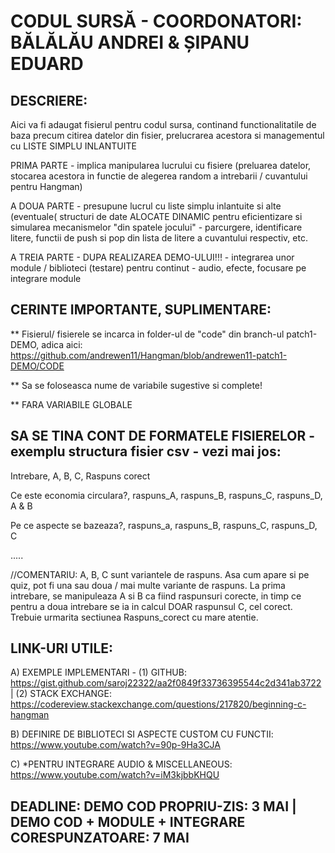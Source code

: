 
# CODUL SURSĂ - COORDONATORI: BĂLĂLĂU ANDREI & ȘIPANU EDUARD

## DESCRIERE:
Aici va fi adaugat fisierul pentru codul sursa, continand functionalitatile de baza precum citirea datelor din fisier, prelucrarea acestora si managementul cu LISTE SIMPLU INLANTUITE

PRIMA PARTE - implica manipularea lucrului cu fisiere (preluarea datelor, stocarea acestora in functie de alegerea random a intrebarii / cuvantului pentru Hangman)

A DOUA PARTE - presupune lucrul cu liste simplu inlantuite si alte (eventuale( structuri de date ALOCATE DINAMIC pentru eficientizare si simularea mecanismelor "din spatele jocului" - parcurgere, identificare litere, functii de push si pop din lista de litere a cuvantului respectiv, etc.

A TREIA PARTE - DUPA REALIZAREA DEMO-ULUI!!! - integrarea unor module / biblioteci (testare) pentru continut - audio, efecte, focusare pe integrare module

## CERINTE IMPORTANTE, SUPLIMENTARE: 

** Fisierul/ fisierele se incarca in folder-ul de "code" din branch-ul patch1-DEMO, adica aici: https://github.com/andrewen11/Hangman/blob/andrewen11-patch1-DEMO/CODE

** Sa se foloseasca nume de variabile sugestive si complete!

** FARA VARIABILE GLOBALE

## SA SE TINA CONT DE FORMATELE FISIERELOR - exemplu structura fisier csv - vezi mai jos:

Intrebare, A, B, C, Raspuns corect

Ce este economia circulara?, raspuns_A, raspuns_B, raspuns_C, raspuns_D, A & B

Pe ce aspecte se bazeaza?, raspuns_a, raspuns_B, raspuns_C, raspuns_D, C

.....

//COMENTARIU: A, B, C sunt variantele de raspuns. Asa cum apare si pe quiz, pot fi una sau doua / mai multe variante de raspuns. La prima intrebare, se manipuleaza A si B ca fiind raspunsuri corecte, in timp ce pentru a doua intrebare se ia in calcul DOAR raspunsul C, cel corect. Trebuie urmarita sectiunea Raspuns_corect cu mare atentie.


## LINK-URI UTILE:
 A) EXEMPLE IMPLEMENTARI - (1) GITHUB: https://gist.github.com/saroj22322/aa2f0849f33736395544c2d341ab3722 | (2) STACK EXCHANGE: https://codereview.stackexchange.com/questions/217820/beginning-c-hangman

 B) DEFINIRE DE BIBLIOTECI SI ASPECTE CUSTOM CU FUNCTII: https://www.youtube.com/watch?v=90p-9Ha3CJA

 C) *PENTRU INTEGRARE AUDIO & MISCELLANEOUS: https://www.youtube.com/watch?v=iM3kjbbKHQU

 ## DEADLINE: DEMO COD PROPRIU-ZIS: 3 MAI | DEMO COD + MODULE + INTEGRARE CORESPUNZATOARE: 7 MAI

